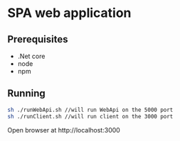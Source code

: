 SPA web application
=======================================

Prerequisites
---------------------------------------
* .Net core
* node
* npm

Running
--------------------------------------
```bash
sh ./runWebApi.sh //will run WebApi on the 5000 port
sh ./runClient.sh //will run client on the 3000 port
```
Open browser at http://localhost:3000